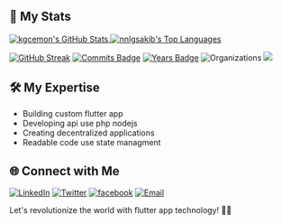 ## 🚀 My Stats

<a href="https://github.com/kgcemon" target="_blank">
  <img align="center" src="https://github-readme-stats.vercel.app/api?username=kgcemon&show_icons=true&count_private=true" alt="kgcemon's GitHub Stats" />
</a>


<a href="https://github.com/kgcemon" target="_blank">
  <img align="center" src="https://github-readme-stats.vercel.app/api/top-langs/?username=kgcemon&layout=compact&hide=html" alt="nnlgsakib's Top Languages" />
</a>



[![GitHub Streak](http://github-readme-streak-stats.herokuapp.com?user=kgcemon&theme=dark&hide_border=true)](https://git.io/streak-stats)
[![Commits Badge](https://badges.pufler.dev/commits/monthly/kgcemon)](https://badges.pufler.dev)
[![Years Badge](https://badges.pufler.dev/years/kgcemon)](https://badges.pufler.dev)
![Organizations](https://img.shields.io/badge/Organizations-2-brightgreen)
![](https://github-contributor-stats.vercel.app/api?username=kgcemon&limit=5&theme=dark&combine_all_yearly_contributions=true)


## 🛠️ My Expertise

- Building custom flutter app
- Developing api use php nodejs
- Creating decentralized applications
- Readable code use state managment

## 🌐 Connect with Me

[![LinkedIn](https://img.shields.io/badge/LinkedIn-kgc--sakib-blue?logo=linkedin&style=flat-square)](https://www.linkedin.com/in/md-imam-hosen-ba1b56288/)
[![Twitter](https://img.shields.io/badge/Twitter-nlg__sakib-blue?logo=twitter&style=flat-square)](https://twitter.com/kgcemonbd)
[![facebook](https://img.shields.io/badge/Instagram-nlg__sakib-pink?logo=instagram&style=flat-square)](https://www.facebook.com/kgcemonbd/)
[![Email](https://img.shields.io/badge/Email-nlgarts%40outlook.com-orange?logo=Microsoft-Outlook&style=flat-square)](mailto:kgcemonbd@gmail.com)

Let's revolutionize the world with flutter app technology! 🔗✨
